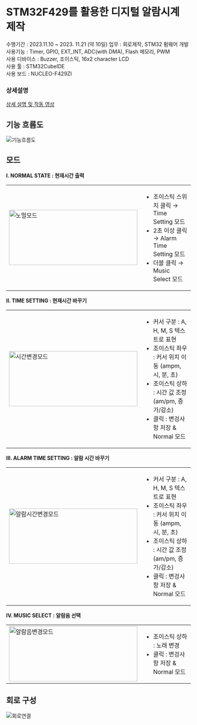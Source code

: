 # STM32F429를 활용한 디지털 알람시계 제작

수행기간 : 2023.11.10 ~ 2023. 11.21 (약 10일)
업무 : 회로제작, STM32 펌웨어 개발  
사용기능 : Timer, GPIO, EXT_INT, ADC(with DMA), Flash 메모리, PWM  
사용 디바이스 : Buzzer, 조이스틱, 16x2 character LCD  
사용 툴 : STM32CubeIDE  
사용 보드 : NUCLEO-F429ZI


### 상세설명
[상세 설명 및 작동 영상](https://silvow94.tistory.com/entry/STM32-LCD-%EC%A1%B0%EC%9D%B4%EC%8A%A4%ED%8B%B1-RTC-%EB%B6%80%EC%A0%80-%EC%9D%B4%EC%9A%A9%ED%95%98%EC%97%AC-%EC%8B%9C%EA%B3%84-%EB%A7%8C%EB%93%A4%EA%B8%B0)

## 기능 흐름도
![기능흐름도](https://github.com/gwidding/STM/assets/135992700/92a8af1e-7003-4629-b3b9-2a064ae15ee7)

## 모드
**I. NORMAL STATE : 현재시간 출력**
<table>
  <tr>
    <td><img src="https://github.com/gwidding/STM/assets/135992700/ed02a1a2-fc53-4577-b74a-85a217ac77f5" width="350px" height="150px" alt="노멀모드"></td>
    <td>
      <ul>
        <li>조이스틱 스위치 클릭 &rarr; Time Setting 모드</li>
        <li>2초 이상 클릭 &rarr; Alarm Time Setting 모드</li>
        <li>더블 클릭 &rarr; Music Select 모드</li>
      </ul>
    </td>
  </tr>
</table>

**II. TIME SETTING : 현재시간 바꾸기**
<table>
  <tr>
    <td><img src="https://github.com/gwidding/STM/assets/135992700/6b729834-8dc0-4928-a9ca-53c96859ec39" width="350px" height="150px" alt="시간변경모드"></td>
    <td>
      <ul>
        <li>커서 구분 : A, H, M, S 텍스트로 표현</li>
        <li>조이스틱 좌우 : 커서 위치 이동 (ampm, 시, 분, 초)</li>
        <li>조이스틱 상하 : 시간 값 조정 (am/pm, 증가/감소)</li>
        <li>클릭 : 변겅사항 저장 & Normal 모드</li>
      </ul>
    </td>
  </tr>
</table>

**III. ALARM TIME SETTING : 알람 시간 바꾸기**
<table>
  <tr>
    <td><img src="https://github.com/gwidding/STM/assets/135992700/56153f45-adc4-4ac9-b01c-46716ba7c3a4" width="350px" height="150px" alt="알람시간변경모드"></td>
    <td>
      <ul>
        <li>커서 구분 : A, H, M, S 텍스트로 표현</li>
        <li>조이스틱 좌우 : 커서 위치 이동 (ampm, 시, 분, 초)</li>
        <li>조이스틱 상하 : 시간 값 조정 (am/pm, 증가/감소)</li>
        <li>클릭 : 변겅사항 저장 & Normal 모드</li>
      </ul>
    </td>
  </tr>
</table>

**IV. MUSIC SELECT : 알람음 선택**
<table>
  <tr>
    <td><img src="https://github.com/gwidding/STM/assets/135992700/a3eb7055-b754-4f4a-ae39-06cd62e86126" width="350px" height="150px" alt="알람음변경모드"></td>
    <td>
      <ul>
        <li>조이스틱 상하 : 노래 변경</li>
        <li>클릭 : 변겅사항 저장 & Normal 모드</li>
      </ul>
    </td>
  </tr>
</table>

## 회로 구성
![회로연결](https://github.com/gwidding/STM/assets/135992700/107a9e04-d9fc-4a27-9ee7-4c2ec581aef0)


